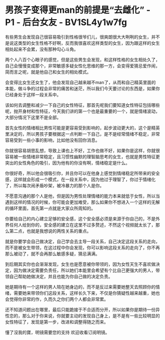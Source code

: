 # 男孩子变得更man的前提是“去雌化” - P1 - 后台女友 - BV1SL4y1w7fg

有些男生会发现自己很容易吸引到性格很爷们儿，很爽朗很大大咧咧的女生，并不是说这类型的女生性格不好啊，反而我很喜欢这样类型的女生，因为跟这样的女生相处起来不会累，没有那种勾心斗角。

两个人八百个心眼子的感觉，但是这些男生会发现，和这样性格的女生相处久了，自己会慢慢变成那个，非常敏感多疑女性化思维的那一方，会变得爱猜忌爱作闹，简而言之呢，就是他自己和女生的相处模式。

会变得比女生还女生了，他会发现自己越来越不man了，从而和自己精英里面的本能，做斗争的过程会非常的痛苦和迷茫，所以我们今天要讨论的东西是，如果你已经身处于这样一段关系中。

该如何去调整和减少一下自己的女性特征，那首先呢我们要知道女性特征包括哪些呢，抛开身材和性特征，今天我们讲的第一个也是最重要的一个，就是情绪波动，大部分情况下这里不是全部。

首先女性的情绪相比男性可能是更容易受到影响的，起步波动更大的，这个是精英里决定的，所以男孩子要根据这一点判断一下自己，是不是经常情绪不稳定，非常容易受到一些小事的影响，比如他没有回你消息。

你就很容易胡思乱想，导致上课也上不好，工作也做不好，如果你是这样，你就很容易被一些情绪非常稳定，且习惯性幽默的理智脑思考的女生，也就是男性特征更突出的女性角色的吸引，因为他有的你没有啊，情绪稳定是什么。

你很好奇，所以他会很吸引你，并且你可以在他身上感觉到情绪稳定所带来的安全感，这样就会形成一个模式，在一段关系中，因为他过于理智了，你过于情绪化了，所以每次闹矛盾吵架，被冷暴力的那个人是你。

不愿意沟通的那个人是他，但是因为男性处理情绪的能力本来就低于女性，所以当遇到这样的情况的时候，你可能会更加难受，那么如果你不想进入一个这样的无解的循环里面，首先第一点就是大家众所周知的。

你要给自己的内心建立足够的安全感，这个安全感必须是来源于你自己的，不是外界任何人给到你的，安全感的建立在这里不过多赘述，不然这个视频就太长了，那么第二点，也就是我想说的两性关系的重点。

就是你要学会自己做决定，自己学会去主导一段关系，自己决定这段关系的走向，而不是被女生带领，在这过程中你会发现，你可以影响这段关系的走向了，你不再那么被动了，就不会再那么敏感多疑，猜忌满满。

到后期其实你也会渐渐发现，女生也是愿意被你带领的，因为女性天生不喜欢做决定，因为做决定需要负责任，所以她们本能里会希望有个比自己更强大的男人，带领自己帮助她做决定，并且也能为你自己做的决定负责。

她是期待有一个这样的男人陪在她身边的，而不是反过来需要她整天去照顾你的情绪，需要她来带领你们这段关系，这样长久下来，不仅是你猜疑性越来越重，她也会觉得你非常的作，久而久之你们两个人都会非常累。

还不知道问题出在哪里，最后只能跪接于不合适而分开，所以如果你是期待一份异性恋的，那么对于你来说，你就要主动的发现自己身上，是不是有一些比较明显的女性特征了，发现是第一步，改进和调整得随之而来。

懂了沒我的寶，明镜需要您的支持 欢迎收看订阅明镜。